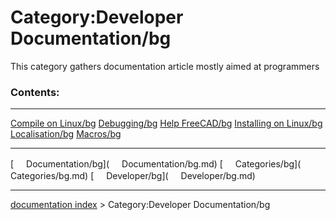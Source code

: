 # Category:Developer Documentation/bg
This category gathers documentation article mostly aimed at programmers

### Contents:

  ------------------------------------------------------------- ----------------------------------------------- -----------------------------------------------
  [Compile on Linux/bg](Compile_on_Linux/bg.md)         [Debugging/bg](Debugging/bg.md)         [Help FreeCAD/bg](Help_FreeCAD/bg.md)
  [Installing on Linux/bg](Installing_on_Linux/bg.md)   [Localisation/bg](Localisation/bg.md)   [Macros/bg](Macros/bg.md)
                                                                                                                
  ------------------------------------------------------------- ----------------------------------------------- -----------------------------------------------

[<img src="images/Property.png" style="width:16px"> Documentation/bg](<img src="images/Property.png" style="width:16px"> Documentation/bg.md) [<img src="images/Property.png" style="width:16px"> Categories/bg](<img src="images/Property.png" style="width:16px"> Categories/bg.md) [<img src="images/Property.png" style="width:16px"> Developer/bg](<img src="images/Property.png" style="width:16px"> Developer/bg.md)

---
[documentation index](../README.md) > Category:Developer Documentation/bg
